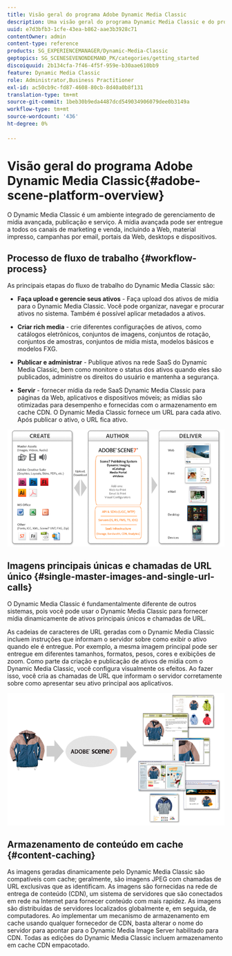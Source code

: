 ```yaml
---
title: Visão geral do programa Adobe Dynamic Media Classic
description: Uma visão geral do programa Dynamic Media Classic e do processo de fluxo de trabalho.
uuid: e7d3bfb3-1cfe-43ea-b862-aae3b3928c71
contentOwner: admin
content-type: reference
products: SG_EXPERIENCEMANAGER/Dynamic-Media-Classic
geptopics: SG_SCENESEVENONDEMAND_PK/categories/getting_started
discoiquuid: 2b134cfa-7f46-4f5f-959e-b30aae610bb9
feature: Dynamic Media Classic
role: Administrator,Business Practitioner
exl-id: ac50cb9c-fd87-4608-80cb-8d40a0b8f131
translation-type: tm+mt
source-git-commit: 1beb30b9eda4487dcd549034906079dee0b3149a
workflow-type: tm+mt
source-wordcount: '436'
ht-degree: 0%

---
```


# Visão geral do programa Adobe Dynamic Media Classic{#adobe-scene-platform-overview}

O Dynamic Media Classic é um ambiente integrado de gerenciamento de mídia avançada, publicação e serviço. A mídia avançada pode ser entregue a todos os canais de marketing e venda, incluindo a Web, material impresso, campanhas por email, portais da Web, desktops e dispositivos.

## Processo de fluxo de trabalho {#workflow-process}

As principais etapas do fluxo de trabalho do Dynamic Media Classic são:

* **Faça upload e gerencie seus ativos**  - Faça upload dos ativos de mídia para o Dynamic Media Classic. Você pode organizar, navegar e procurar ativos no sistema. Também é possível aplicar metadados a ativos.

* **Criar rich media**  - crie diferentes configurações de ativos, como catálogos eletrônicos, conjuntos de imagens, conjuntos de rotação, conjuntos de amostras, conjuntos de mídia mista, modelos básicos e modelos FXG.

* **Publicar e administrar**  - Publique ativos na rede SaaS do Dynamic Media Classic, bem como monitore o status dos ativos quando eles são publicados, administre os direitos do usuário e mantenha a segurança.

* **Servir**  - fornecer mídia da rede SaaS Dynamic Media Classic para páginas da Web, aplicativos e dispositivos móveis; as mídias são otimizadas para desempenho e fornecidas com o armazenamento em cache CDN. O Dynamic Media Classic fornece um URL para cada ativo. Após publicar o ativo, o URL fica ativo.

![O processo de fluxo de trabalho do Dynamic Media Classic](/help/assets/gs_workflow.png)

## Imagens principais únicas e chamadas de URL único {#single-master-images-and-single-url-calls}

O Dynamic Media Classic é fundamentalmente diferente de outros sistemas, pois você pode usar o Dynamic Media Classic para fornecer mídia dinamicamente de ativos principais únicos e chamadas de URL.

As cadeias de caracteres de URL geradas com o Dynamic Media Classic incluem instruções que informam o servidor sobre como exibir o ativo quando ele é entregue. Por exemplo, a mesma imagem principal pode ser entregue em diferentes tamanhos, formatos, pesos, cores e exibições de zoom. Como parte da criação e publicação de ativos de mídia com o Dynamic Media Classic, você configura visualmente os efeitos. Ao fazer isso, você cria as chamadas de URL que informam o servidor corretamente sobre como apresentar seu ativo principal aos aplicativos.

![O Dynamic Media Classic pode fornecer a mesma imagem principal a diferentes mídias em diferentes tamanhos e formatos.](/help/assets/gs_dynamic_publishing.png)

## Armazenamento de conteúdo em cache {#content-caching}

As imagens geradas dinamicamente pelo Dynamic Media Classic são compatíveis com cache; geralmente, são imagens JPEG com chamadas de URL exclusivas que as identificam. As imagens são fornecidas na rede de entrega de conteúdo (CDN), um sistema de servidores que são conectados em rede na Internet para fornecer conteúdo com mais rapidez. As imagens são distribuídas de servidores localizados globalmente e, em seguida, de computadores. Ao implementar um mecanismo de armazenamento em cache usando qualquer fornecedor de CDN, basta alterar o nome do servidor para apontar para o Dynamic Media Image Server habilitado para CDN. Todas as edições do Dynamic Media Classic incluem armazenamento em cache CDN empacotado.
